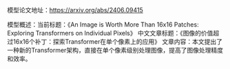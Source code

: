 模型论文地址：https://arxiv.org/abs/2406.09415

模型概述：当前标题：《An Image is Worth More Than 16x16 Patches: Exploring Transformers on Individual Pixels》
中文文章标题：《图像的价值超过16x16个补丁：探索Transformer在单个像素上的应用》
文章内容：本文提出了一种新的Transformer架构，直接在单个像素级别处理图像，提高了图像处理精度和效率。
